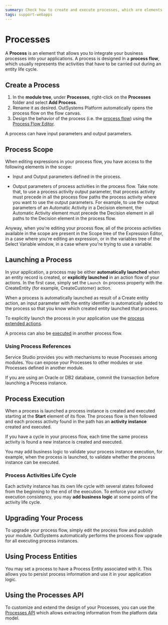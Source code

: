 ```yaml
---
summary: Check how to create and execute processes, which are elements that allow you to integrate your business processes into your applications.
tags: support-webapps
---
```


# Processes

A **Process** is an element that allows you to integrate your business processes into your applications. A process is designed in a **process flow**, which usually represents the activities that have to be carried out during an entity life cycle.

## Create a Process

1. In the **module tree**, under **Processes**, right-click on the **Processes** folder and select **Add Process**.
2. Rename it as desired. OutSystems Platform automatically opens the process flow on the flow canvas.
3. Design the behavior of the process (i.e. the [process flow](<process-flow/intro.md>)) using the [Process Flow Editor](<process-flow/process-flow-editor.md>).

A process can have input parameters and output parameters.

## Process Scope

When editing expressions in your process flow, you have access to the following elements in the scope:

* Input and Output parameters defined in the process.

* Output parameters of process activities in the process flow. Take note that, to use a process activity output parameter, that process activity must precede in all the process flow paths the process activity where you want to use the output parameters.  For example, to use the output parameters of an Automatic Activity in a Decision element, the Automatic Activity element must precede the Decision element in all paths to the Decision element in the process flow.

Anyway, when you're editing your process flow, all of the process activities available in the scope are present in the Scope tree of the Expression Editor, in a case where you're editing an expression, or in the variables tree of the Select Variable window, in a case where you're trying to use a variable.


## Launching a Process

In your application, a process may be either **automatically launched** when an entity record is created, or **explicitly launched** in an action flow of your actions. In the first case, simply set the `Launch On` process property with the CreateEntity (for example, CreateCustomer) action.

When a process is automatically launched as result of a Create entity action, an input parameter with the entity identifier is automatically added to the process so that you know which created entity launched that process.

To explicitly launch the process in your application use the [process extended actions](actions-extended/intro.md).

A process can also be [executed](<../../ref/lang/auto/Class.Execute Process.final.md>) in another process flow. 

### Using Process References

Service Studio provides you with mechanisms to reuse Processes among modules. You can expose your Processes to other modules or use Processes defined in another module.

If you are using an Oracle or DB2 database, commit the transaction before launching a Process instance.


## Process Execution

When a process is launched a process instance is created and executed starting at the **Start** element of its flow. The process flow is then followed and each process activity found in the path has an **activity instance** created and executed.

If you have a cycle in your process flow, each time the same process activity is found a new instance is created and executed.

You may add business logic to validate your process instance execution, for example, when the process is launched, to validate whether the process instance can be executed.

### Process Activities Life Cycle

Each activity instance has its own life cycle with several states followed from the beginning to the end of the execution. To enforce your activity execution consistency, you may **add business logic** at some points of the activity life cycle.


## Upgrading Your Process

To upgrade your process flow, simply edit the process flow and publish your module. OutSystems automatically performs the process flow upgrade for all executing process instances.


## Using Process Entities

You may set a process to have a Process Entity associated with it. This allows you to persist process information and use it in your application logic.


## Using the Processes API

To customize and extend the design of your Processes, you can use the [Processes API](../../ref/apis/processes-api.md) which allows extracting information from the platform data model.
